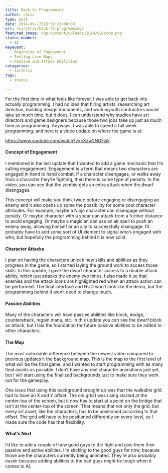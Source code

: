 ```yaml
---
title: Back to Programming
author: chris
type: post
date: 2014-09-17T13:59:22+00:00
url: /sirchris/back-to-programming/
featured_image: /wp-content/uploads/2014/09/code.png
status_number:
  - 12
keyevent:
  - Beginning of Engagement
  - Testing Live Maps
  - Passive and Attack Abilities
categories:
  - sirchris
tags:
  - status

---
```

For the first time in what feels like forever, I was able to get back into actually programming. I had no idea that hiring artists, researching art direction, building design documents, and working with contractors would take so much time, but it does. I can understand why studios have art directors and game designers because those two jobs take up just as much time as programming. Anyways, I was able to spend a full week programming, and here is a video update on where the game is at:
<!--more-->

https://www.youtube.com/watch?v=kXzw2NOFzjk

#### Concept of Engagement

I mentioned in the last update that I wanted to add a game mechanic that I&#8217;m calling engagement. Engagement is a term that means two characters are engaged in hand to hand combat. If a character disengages, or walks away from a character they&#8217;re fighting, then there is some type of penalty. In the video, you can see that the zombie gets an extra attack when the dwarf disengages.

This concept will make you think twice before engaging or disengaging an enemy and it also opens up some the possibility for some cool character attributes. For example, maybe a Ninja character can disengage without penalty. Or maybe character with a spear can attack from a further distance to avoid engaging. Or maybe a magician can use an air spell to push an enemy away, allowing himself or an ally to successfully disengage. I&#8217;ll probably have to add some sort of UI element to signal who&#8217;s engaged with who, but hopefully the programming behind it is now solid.

#### Character Attacks

I plan on having the characters unlock new skills and abilities as they progress in the game, so I started laying the ground work to access those skills. In this update, I gave the dwarf character access to a double attack ability, which just attacks the enemy two times. I also made it so that enemies and the attack icons are highlighted red when an attack action can be performed. The final interface and HUD won&#8217;t look like the demo, but the programming behind it won&#8217;t need to change much.

#### Passive Abilities

Many of the characters will have passive abilities like block, dodge, counterattack, regain mana, etc. In this update you can see the dwarf block an attack, but I laid the foundation for future passive abilities to be added to other characters.

#### The Map

The most noticeable difference between the newest video compared to previous updates it the background map. This is the map to the first level of what will be the final game, and I wanted to start programming with as many final assets as possible. I don&#8217;t have any real character animations just yet, but I will start using the finalized backgrounds just to make sure they work out for the gameplay.

One issue that using this background brought up was that the walkable grid had to have an X and Y offset. The old grid I was using started at the center-top of the screen, but it now has to start at a point on the bridge that isn&#8217;t at the center-top of the screen. That means that not only the grid, but every art asset, like the characters, has to be positioned according to that offset. The grid will have to be positioned differently on every level, so I made sure the code has that flexibility.

#### What&#8217;s Next

I&#8217;d like to add a couple of new good guys to the fight and give them their passive and active abilities. I&#8217;m sticking to the good guys for now, because those are the characters currently being animated. They&#8217;re also probably easier because adding abilities to the bad guys might be tough when it comes to AI.